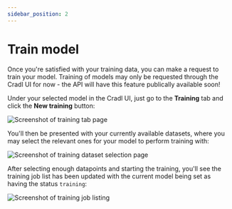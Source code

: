 ```yaml
---
sidebar_position: 2
---
```


# Train model

Once you're satisfied with your training data, you can make a request to train your model. Training of models may only be requested through the Cradl UI for now - the API will have this feature publically available soon!

Under your selected model in the Cradl UI, just go to the **Training** tab and click the **New training** button:

![Screenshot of training tab page](/img/train-a-model/training-tab-page.png)

You'll then be presented with your currently available datasets, where you may select the relevant ones for your model to perform training with:

![Screenshot of training dataset selection page](/img/train-a-model/dataset-selection.png)

After selecting enough datapoints and starting the training, you'll see the training job list has been updated with the current model being set as having the status `training`:

![Screenshot of training job listing](/img/train-a-model/training-job-list.png)

